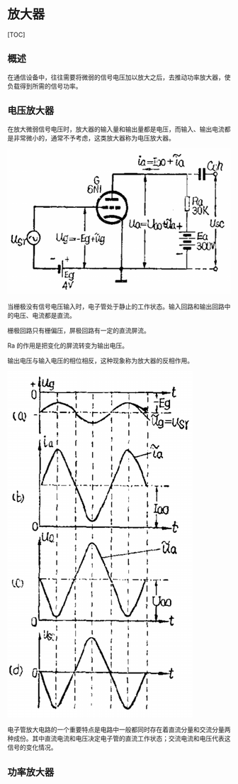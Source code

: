 # 放大器

[TOC]

## 概述

在通信设备中，往往需要将微弱的信号电压加以放大之后，去推动功率放大器，使负载得到所需的信号功率。

## 电压放大器

在放大微弱信号电压时，放大器的输入量和输出量都是电压，而输入、输出电流都是非常微小的，通常不予考虑，这类放大器称为电压放大器。

 ![](../../../Images/image-20230228123045806.png)

当栅极没有信号电压输入时，电子管处于静止的工作状态。输入回路和输出回路中的电压、电流都是直流。

栅极回路只有栅偏压，屏极回路有一定的直流屏流。

Ra 的作用是把变化的屏流转变为输出电压。

输出电压与输入电压的相位相反，这种现象称为放大器的反相作用。

 ![](../../../Images/image-20230302121848084.png)

电子管放大电路的一个重要特点是电路中一般都同时存在着直流分量和交流分量两种成份。其中直流电流和电压决定电子管的直流工作状态；交流电流和电压代表这信号的变化情况。

## 功率放大器



